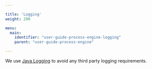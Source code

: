 ```yaml
---

title: 'Logging'
weight: 200

menu:
  main:
    identifier: "user-guide-process-engine-logging"
    parent: "user-guide-process-engine"

---
```


We use [Java Logging](http://docs.oracle.com/javase/6/docs/api/java/util/logging/package-summary.html) to avoid any third party logging requirements.